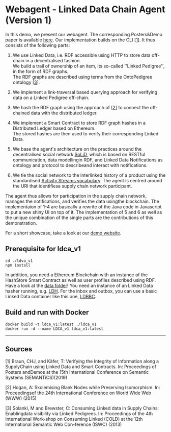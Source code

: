 # Webagent - Linked Data Chain Agent (Version 1)
In this demo, we present our webagent. The corresponding Posters&Demo paper is available [here](tbd).
Our implementation builds on the CLI [[1](https://github.com/uvdsl/LinkedData-Logistics/webagent#sources)]. It thus consists of the following parts:

1. We use Linked Data, i.e. RDF accessible using HTTP to store data off-chain in a decentralised fashion. <br>
   We build a trail of ownership of an item, its so-called ''Linked Pedigree'', in the form of RDF graphs. <br>
   The RDF graphs are described using terms from the OntoPedigree ontology [[3](https://github.com/uvdsl/LinkedData-Logistics/webagent#sources)].
2. We implement a link-traversal based querying approach for verifying data on a Linked Pedigree off-chain.
3. We hash the RDF graph using the approach of [[2](https://github.com/uvdsl/LinkedData-Logistics/webagent#sources)] to connect the off-chained data with the distributed ledger.
4. We implement a Smart Contract to store RDF graph hashes in a Distributed Ledger based on Ethereum. <br>
   The stored hashes are then used to verify their corresponding Linked Data.

5. We base the agent's architecture on the practices around the decentralised social network [SoLiD](https://solid.mit.edu), which is based on RESTful communication, data modellingin RDF, and Linked Data Notifications as ontology and protocol to describeand interact with notifications. 
6. We tie the social network to the interlinked history of a product using the standardised [Activity Streams vocabulary](https://www.w3.org/TR/activitystreams-vocabulary/).
   The agent is centred around the URI that identifiesa supply chain network participant. 
   
The agent thus allows for participation in the supply chain network, manages the notifications, and verifies the data usingthe blockchain.
The implementaion of 1-4 are basically a rewrite of the Java code in Javascript to put a new shiny UI on top of it.
The implementation of 5 and 6 as well as the unique combination of the single parts are the contributions of this demonstration.

<p>

For a short showcase, take a look at our [demo website](http://people.aifb.kit.edu/co1683/2020/bpm-demo/).


## Prerequisite for ldca_v1
```
cd ./ldva_v1
npm install
```
In addition, you need a Ethereum Blockchain with an instance of the HashStore Smart Contract as well as user profiles described using RDF. Have a look at the [data folder](https://github.com/uvdsl/LinkedData-Logistics/data)!
You need an instance of an Linked Data hasher running, e.g. [LDH](https://github.com/uvdsl/ldh).
For the inbox and outbox, you can use a basic Linked Data container like this one, [LDBBC](https://github.com/kaefer3000/ldbbc).

## Build and run with Docker
```
docker build -t ldca_v1:latest ./ldca_v1
docker run -d --name LDCA_v1 ldca_v1:latest
```


---

## Sources

[1] Braun, CHJ, and Käfer, T: Verifying the Integrity of Information along a SupplyChain using Linked Data and Smart Contracts. In: Proceedings of Posters andDemos at the 15th International Conference on Semantic Systems (SEMANTiCS)(2019)

[2] Hogan, A: Skolemising Blank Nodes while Preserving Isomorphism. In: Proceedingsof the 24th International Conference on World Wide Web (WWW) (2015)

[3] Solanki, M and Brewster, C: Consuming Linked data in Supply Chains: Enablingdata visibility via Linked Pedigrees. In: Proceedings of the 4th International Work-shop on Consuming Linked (COLD) at the 12th International Semantic Web Con-ference (ISWC) (2013)
